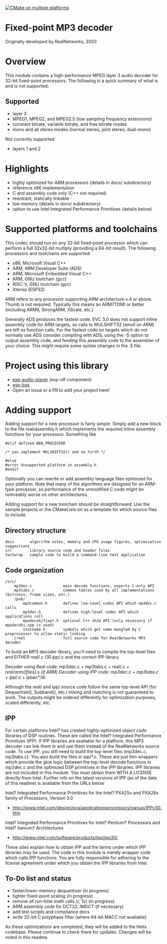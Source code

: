 
[![CMake on multiple platforms](https://github.com/chmorgan/libhelix-mp3/actions/workflows/cmake-multi-platform.yml/badge.svg)](https://github.com/chmorgan/libhelix-mp3/actions/workflows/cmake-multi-platform.yml)

# Fixed-point MP3 decoder

Originally developed by RealNetworks, 2003

# Overview

This module contains a high-performance MPEG layer 3 audio decoder for 32-bit fixed-point 
processors. The following is a quick summary of what is and is not supported:

## Supported

 - layer 3
 - MPEG1, MPEG2, and MPEG2.5 (low sampling frequency extensions)
 - constant bitrate, variable bitrate, and free bitrate modes
 - mono and all stereo modes (normal stereo, joint stereo, dual-mono)

Not currently supported
 - layers 1 and 2

# Highlights

 - highly optimized for ARM processors (details in docs/ subdirectory)
 - reference x86 implementation
 - C and assembly code only (C++ not required)
 - reentrant, statically linkable
 - low memory (details in docs/ subdirectory)
 - option to use Intel Integrated Performance Primitives (details below)

# Supported platforms and toolchains

This codec should run on any 32-bit fixed-point processor which can perform a full 32x32-bit 
multiply (providing a 64-bit result). The following processors and toolchains are supported:
 - x86, Microsoft Visual C++
 - ARM, ARM Developer Suite (ADS)
 - ARM, Microsoft Embedded Visual C++
 - ARM, GNU toolchain (gcc)
 - RISC-V, GNU toolchain (gcc)
 - Xtensa (ESP32)

ARM refers to any processor supporting ARM architecture v.4 or above. Thumb is not required.
Typically this means an ARM7TDMI or better (including ARM9, StrongARM, XScale, etc.)

Generally ADS produces the fastest code. EVC 3.0 does not support inline assembly code for
ARM targets, so calls to MULSHIFT32 (smull on ARM) are left as function calls. For the
fastest code on targets which do not normally use ADS consider compiling with ADS, 
using the -S option to output assembly code, and feeding this assembly code to the assembler 
of your choice. This might require some syntax changes in the .S file.


# Project using this library

- [esp-audio-player](https://components.espressif.com/components/chmorgan/esp-audio-player) (esp-idf component)
- [esp-box](https://github.com/espressif/esp-box)
- Open an issue or a PR to add your project here!


# Adding support

Adding support for a new processor is fairly simple. Simply add a new block to the file 
real/assembly.h which implements the required inline assembly functions for your processor. 
Something like

```
#elif defined NEW_PROCESSOR

/* you implement MULSHIFT32() and so forth */

#else
#error Unsupported platform in assembly.h
#endif
```

Optionally you can rewrite or add assembly language files optimized for your platform. Note 
that many of the algorithms are designed for an ARM-type processor, so performance of the
unmodified C code might be noticeably worse on other architectures. 

Adding support for a new toolchain should be straightforward. Use the sample projects or the
CMakeLists.txt as a template for which source files to include.

Directory structure
-------------------
    docs       algorithm notes, memory and CPU usage figures, optimization suggestions
    src        library source code and header files
    testwrap   sample code to build a command-line test application

Code organization
-----------------
    /src/
        mp3dec.c              main decode functions, exports C-only API
        mp3tabs.c             common tables used by all implementations (bitrates, frame sizes, etc.)
        /pub/
            mp3common.h       defines low-level codec API which mp3dec.c calls
            mp3dec.h          defines high-level codec API which applications call
            mpadecobjfixpt.h  optional C++ shim API (only necessary if mpadecobj.cpp is used)
            statname.h        symbols which get name-mangled by C preprocessor to allow static linking
        /real                 full source code for RealNetworks MP3 decoder

To build an MP3 decoder library, you'll need to compile the top-level files and EITHER
real/*.c OR ipp/*.c and the correct IPP library.

Decoder using Real code: mp3dec.c + mp3tabs.c + real/*.c + real/arm/[files].s (if ARM)
Decoder using IPP code:  mp3dec.c + mp3tabs.c + ipp/*.c + ippac*.lib

Although the real/ and ipp/ source code follow the same top-level API (for Dequantize(),
Subband(), etc.) mixing and matching is not guaranteed to work. The outputs might
be ordered differently for optimization purposes, scaled differently, etc.

IPP 
--- 
For certain platforms Intel? has created highly-optimized object code libraries of DSP 
routines. These are called the Intel? Integrated Performance Primitives (IPP). If IPP 
libraries are available for a platform, this MP3 decoder can link them in and use them 
instead of the RealNetworks source code. To use IPP, you still need to build the top-level 
files (mp3dec.c, mp3tabs.c). You also build the files in ipp/*.c. These are just thin 
wrappers which provide the glue logic between the top-level decode functions in 
mp3dec.c and the optimized DSP primitives in the IPP libraries. IPP libraries are not 
included in this module. You must obtain them WITH A LICENSE directly from Intel. 
Further info on the latest versions of IPP (as of the date of this readme) is available 
from the URLs below

Intel? Integrated Performance Primitives for the 
Intel? PXA25x and PXA26x family of Processors, Version 3.0 
* http://www.intel.com/design/pca/applicationsprocessors/swsup/IPPv30.htm

Intel? Integrated Performance Primitives for 
Intel? Pentium? Processors and Intel? Itanium? Architectures 
* http://www.intel.com/software/products/ipp/ipp30/

These sites explain how to obtain IPP and the terms under which IPP libraries may be used.
The code in this module is merely wrapper code which calls IPP functions. You are fully 
responsible for adhering to the license agreement under which you obtain the IPP 
libraries from Intel.

To-Do list and status
---------------------
* faster/lower-memory dequantizer        (in progress)
* tighter fixed-point scaling            (in progress)
* remove all run-time math calls (/, %)  (in progress)
* ARM assembly code for DCT32, IMDCT     (if necessary)
* add test scripts and compliance docs
* write 32-bit C polyphase filter
  (where 64-bit MACC not available)

As these optimizations are completed, they will be added to the Helix codebase. Please 
continue to check there for updates. Changes will be noted in this readme. 

